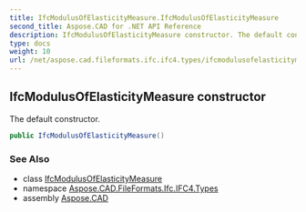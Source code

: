```yaml
---
title: IfcModulusOfElasticityMeasure.IfcModulusOfElasticityMeasure
second_title: Aspose.CAD for .NET API Reference
description: IfcModulusOfElasticityMeasure constructor. The default constructor
type: docs
weight: 10
url: /net/aspose.cad.fileformats.ifc.ifc4.types/ifcmodulusofelasticitymeasure/ifcmodulusofelasticitymeasure/
---
```

## IfcModulusOfElasticityMeasure constructor

The default constructor.

```csharp
public IfcModulusOfElasticityMeasure()
```

### See Also

* class [IfcModulusOfElasticityMeasure](../)
* namespace [Aspose.CAD.FileFormats.Ifc.IFC4.Types](../../ifcmodulusofelasticitymeasure/)
* assembly [Aspose.CAD](../../../)


